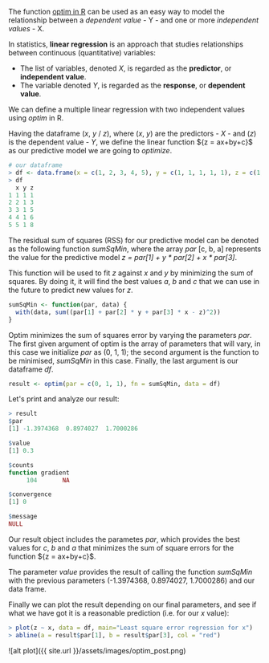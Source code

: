 The function [optim in R](http://stat.ethz.ch/R-manual/R-devel/library/stats/html/optim.html) can be used as an easy way to model the relationship between a *dependent value* - Y - and one or more *independent values* - X.

In statistics, **linear regression** is an approach that studies relationships between continuous (quantitative) variables:

- The list of variables, denoted *X*, is regarded as the **predictor**, or **independent value**.
- The variable denoted *Y*, is regarded as the **response**, or **dependent value**.

We can define a multiple linear regression with two independent values using *optim* in R.

Having the dataframe (*x*, *y* / *z*), where (*x*, *y*) are the predictors - *X* - and (*z*) is the dependent value - *Y*, we define the linear function $\{z = ax+by+c}$ as our predictive model we are going to *optimize*.

```R
# our dataframe
> df <- data.frame(x = c(1, 2, 3, 4, 5), y = c(1, 1, 1, 1, 1), z = c(1, 3, 5, 6, 8))
> df
  x y z
1 1 1 1
2 2 1 3
3 3 1 5
4 4 1 6
5 5 1 8
```

The residual sum of squares (RSS) for our predictive model can be denoted as the following function *sumSqMin*, where the array *par* [c, b, a] represents the value for the predictive model *z = par[1] + y * par[2] + x * par[3]*.

This function will be used to fit *z* against *x* and *y* by minimizing the sum of squares. By doing it, it will find the best values *a*, *b* and *c* that we can use in the future to predict new values for *z*.

```R
sumSqMin <- function(par, data) {
  with(data, sum((par[1] + par[2] * y + par[3] * x - z)^2))
}
```

Optim minimizes the sum of squares error by varying the parameters *par*. The first given argument of optim is the array of parameters that will vary, in this case we initialize *par* as (0, 1, 1); the second argument is the function to be minimised, *sumSqMin* in this case. Finally, the last argument is our dataframe *df*.

```R
result <- optim(par = c(0, 1, 1), fn = sumSqMin, data = df)
```

Let's print and analyze our result:

```R
> result
$par
[1] -1.3974368  0.8974027  1.7000286

$value
[1] 0.3

$counts
function gradient 
     104       NA 

$convergence
[1] 0

$message
NULL
```

Our result object includes the parametes *par*, which provides the best values for *c*, *b* and *a* that minimizes the sum of square errors for the function $\{z = ax+by+c}$.

The parameter *value* provides the result of calling the function *sumSqMin* with the previous parameters (-1.3974368, 0.8974027, 1.7000286) and our data frame.

Finally we can plot the result depending on our final parameters, and see if what we have got it is a reasonable prediction (i.e. for our *x* value):

```R
> plot(z ~ x, data = df, main="Least square error regression for x")
> abline(a = result$par[1], b = result$par[3], col = "red")
```

![alt plot]({{ site.url }}/assets/images/optim_post.png)
